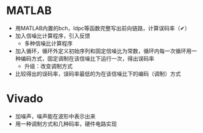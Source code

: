 # MATLAB
- 用MATLAB内置的bch，ldpc等函数完整写出前向链路，计算误码率（✔）
- 加入信噪比计算程序，引入反馈
  - 多种信噪比计算程序
- 加入循环，循环外定义初始序列和固定信噪比为常数，循环内每一次循环用一种编码方式，固定调制在该信噪比下运行一次，得出误码率
  -  升级：改变调制方式
- 比较得出的误码率，误码率最低的为在该信噪比下的编码（调制）方式
# Vivado
- 加噪声，噪声能在波形中表示出来
- 用一种调制方式和几种码率，硬件电路实现